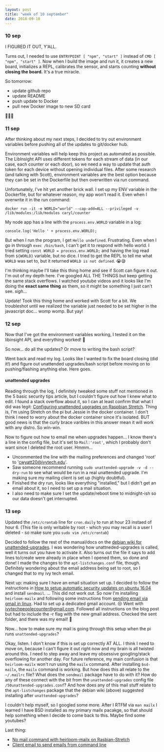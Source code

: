 ```yaml
---
layout: post
title: "week of 10 september"
date: 2018-09-10
---
```


### 10 sep

I FIGURED IT OUT, Y'ALL.

Turns out, I needed to use `ENTRYPOINT [ "npm", "start" ]` instead of `CMD [ "npm", "start" ]`. Now when I build the image and run it, it creates a new board, initializes a REPL, calibrates the sensor, and starts counting **without closing the board.**  It's a true miracle. 

So tomorrow:
- update github repo
- update README
- push update to Docker
- pull new Docker image to new SD card

:tada::tada::tada:

### 11 sep

After thinking about my next steps, I decided to try out environment variables before pushing all of the updates to git/docker hub. 

Environment variables will help keep this project as automated as possible. The LibInsight API uses different tokens for each stream of data (in our case, each counter or each door), so we need a way to update that auth token for each device without opening individual files. After some research (and talking with Scott), environment variables are the best option because they can be set in the Dockerfile but then overwritten via run command. 

Unfortunately, I've hit yet another brick wall. I set up my ENV variable in the Dockerfile, but for whatever reason, my app won't read it. Even when I overwrite it in the run command:
```
docker run -it -e WORLD="world" --cap-add=ALL --privileged -v /lib/modules:/lib/modules caryl/counter
```

My node app has a line with the `process.env.WORLD` variable in a log:
```
console.log('Hello ' + process.env.WORLD);
```

But when I run the program, I get `Hello undefined`. Frustrating. Even when I go in through `exec /bin/bash`, I can't get it to respond with hello world. I tried setting `const WORLD = process.env.WORLD;` and having the log read from `${WORLD}` variable, but no dice. I tried to get the REPL to tell me what `WORLD` was set to, but it returned `WORLD is not defined`. :sob::sleepy:

I'm thinking maybe I'll take this thing home and see if Scott can figure it out. I'm out of my depth here. I've googled ALL THE THINGS but keep getting the same stack overflows. I watched youtube videos and it looks like I'm doing the **exact same thing** as them, so it might be something I just can't see. *sigh...*

Update! Took this thing home and worked with Scott for a bit. We troubleshot until we realized the variable just needed to be set higher in the javascript doc... womp womp. But yay!

### 12 sep

Now that I've got the environment variables working, I tested it on the libinsight API, and everything worked! :tada:

So now... do all the updates? Or move to writing the bash script?

Went back and read my log. Looks like I wanted to fix the board closing (did it!) and figure out unattended upgrades/bash script before moving on to pushing/flashing anything else. Here goes.

#### unattended upgrades

Reading through the log, I definitely tweaked some stuff not mentioned in the 5 basic security tips article, but I couldn't figure out how I knew what to edit. I found a stack overflow about it, so I can at least confirm that what I did was legit: [Configuring unattended upgrades on Raspbian Stretch](https://raspberrypi.stackexchange.com/questions/72022/configuring-unattended-upgrades-on-raspbian-stretch). Thing is, I'm using Stretch on the pi but Jessie in the docker container. I don't think I need to worry about the docker container since it's isolated. BUT good news is that the curly brace varibles in this answer mean it will work with any distro. So win-win.

Now to figure out how to email me when upgrades happen... I know there's a line in the config file, but it's set to `Mail:'root'`, which I probably don't want since I deleted the root user. Hmmm...

- Uncommented the line with the mailing preferences and changed 'root' to 'cwyatt20@ivytech.edu'.
- Saw someone recommend running `sudo unattended-upgrade -v -d --dry-run` to see what would be run in a real unattended upgrade. I'm making sure my mailing client is set up (highly doubtful).
- Finished the dry run, looks like everything "installed," but I didn't get an email about it, so I need to set up a mail situation.
- I also need to make sure I set the update/reboot time to midnight-ish so our data doesn't get interrupted.

### 13 sep

Updated the `/etc/crontab` line for `cron.daily` to run at hour 23 instaed of hour 6. (This file is only writable by root - which you may recall is a user I deleted - so make sure you `sudo vim /etc/crontab`)

Decided to follow the rest of the manual/docs on the [debian wiki for unattended-upgrades](https://wiki.debian.org/UnattendedUpgrades). I was wondering how unattneded-upgrades is called, well it turns out you have to activate it. Also turns out the file it says to add lines to/create were already in place when I opened them, so done and done! I made the changes to the `apt-listchanges.conf` file, though. Definitely wondering about the email address being set to root, so I changed that to my ivy tech email.

Next up: making sure I have an email situation set up. I decided to follow the instructions in [How to setup automatic security updates on ubuntu 16.04](https://www.howtoforge.com/tutorial/how-to-setup-automatic-security-updates-on-ubuntu-1604/) and install `sendmail`. ... This did not work out. So now I'm installing `heirloom-mailx` and following some instructions from [sending email via gmail in linux](http://thelinuxtips.com/2011/09/19/sending-email-via-gmail-in-linux/). Had to set up a dedicated gmail account. :unamused: Went with ivytechpeoplecounter@gmail.com. Followed all instructions on the blog post but had to include the -r flag with the new gmail address. Checked the sent folder, and there was my email! :tada:

Now... how to make sure my mail is going through this setup when the pi runs `unattended-upgrades`?

Okay, listen. I don't know if this is set up correctly AT ALL. I think I need to move on, because I can't figure it out right now and my brain is all twisted around this. I need to step away and leave my obsessive googling/stack overflowing for another day. For future reference, my main confusion is that `heirloom-mailx` won't run using the `mailx` command. After installing `bsd-mailx`, the `mailx` command is working. But how does this all relate to the `~/.mailrc` file? What does the `sendmail` package have to do with it? How do any of these connect with the bit from the `unattended-upgrades` config file `/50unattended-upgrades.conf`? And how does any of this mail stuff relate to the `apt-listchanges` package that the debian wiki (above) suggested installing after `unattended-upgrades`?

I couldn't help myself, so I googled some more. After I RTFM via `man mailx` I learned I have BSD installed as my primary mailx pacakge, so that should help something when I decide to come back to this. Maybe find some youtubes?

Last thing:
- [No mail command with heirloom-mailx on Rasbian-Stretch](https://www.raspberrypi.org/forums/viewtopic.php?t=205603)
- [Client email to send emails from command line](https://www.raspberrypi.org/forums/viewtopic.php?t=178572)
